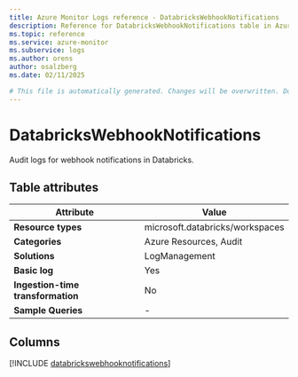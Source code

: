 ```yaml
---
title: Azure Monitor Logs reference - DatabricksWebhookNotifications
description: Reference for DatabricksWebhookNotifications table in Azure Monitor Logs.
ms.topic: reference
ms.service: azure-monitor
ms.subservice: logs
ms.author: orens
author: osalzberg
ms.date: 02/11/2025

# This file is automatically generated. Changes will be overwritten. Do not change this file directly.
---
```


# DatabricksWebhookNotifications

Audit logs for webhook notifications in Databricks.


## Table attributes

|Attribute|Value|
|---|---|
|**Resource types**|microsoft.databricks/workspaces|
|**Categories**|Azure Resources, Audit|
|**Solutions**| LogManagement|
|**Basic log**|Yes|
|**Ingestion-time transformation**|No|
|**Sample Queries**|-|



## Columns
  
[!INCLUDE [databrickswebhooknotifications](~/reusable-content/ce-skilling/azure/includes/azure-monitor/reference/tables/databrickswebhooknotifications-include.md)]
